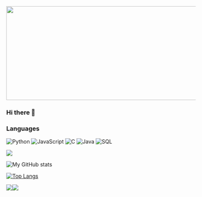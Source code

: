 <img src="https://raw.githubusercontent.com/saharsh-solanki/saharsh-solanki/master/main.gif" width="1280" height="250">

### Hi there 👋

### Languages

![Python](https://img.shields.io/badge/-Python-000?&logo=Python)
![JavaScript](https://img.shields.io/badge/-JavaScript-000?&logo=JavaScript)
![C](https://img.shields.io/badge/-C-000?&logo=C)
![Java](https://img.shields.io/badge/-Java-000?&logo=Java&logoColor=007396)
![SQL](https://img.shields.io/badge/-SQL-000?&logo=MySQL)

![](https://komarev.com/ghpvc/?username=saharsh-solanki&color=blue)

![My GitHub stats](https://github-readme-stats.vercel.app/api?username=saharsh-solanki&show_icons=true&theme=radical)

[![Top Langs](https://github-readme-stats.vercel.app/api/top-langs/?username=saharsh-solanki&hide=SCSS&bg_color=DEG)](https://github.com/anuraghazra/github-readme-stats)

<a><img src="https://github-readme-stats.vercel.app/api?username=saharsh-solanki&show_icons=true&theme=radical&langs_count=4"><img src="https://github-readme-stats.vercel.app/api/top-langs/?username=saharsh-solanki&hide=SCSS,less,php&bg_color=DEG"></a>
<!--
**saharsh-solanki/saharsh-solanki** is a ✨ _special_ ✨ repository because its `README.md` (this file) appears on your GitHub profile.


-->
